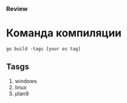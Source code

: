 ### Review

# Команда компиляции

```
go build -tags [your os tag]
```

## Tasgs 
1. windows
2. linux
3. plan9
